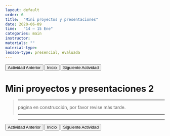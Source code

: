 ```yaml
---
layout: default
order: 6
title:  "Mini proyectos y presentaciones"
date: 2020-06-09
time:   "14 – 15 Ene"
categories: main
instructor: 
materials: ""
material-type:
lesson-type: presencial, evaluada
---
```

<a href="https://pesalerno.github.io/genetica2021/main/2020/08/01/5_herencia-2.html"><button>Actividad Anterior</button></a>		<a href="https://pesalerno.github.io/genetica2021/"><button>Inicio</button></a>    <a href="https://pesalerno.github.io/genetica2021/main/2020/06/10/7_geno-feno-1.html"><button>Siguiente Actividad</button></a>

# Mini proyectos y presentaciones 2

>---------------------
> página en construcción, por favor revise más tarde. 
>
> ----------------------
> 

> ------------------------
 >
 
<a href="https://pesalerno.github.io/genetica2021/main/2020/08/01/5_herencia-2.html"><button>Actividad Anterior</button></a>		<a href="https://pesalerno.github.io/genetica2021/"><button>Inicio</button></a>    <a href="https://pesalerno.github.io/genetica2021/main/2020/06/10/7_geno-feno-1.html"><button>Siguiente Actividad</button></a>
